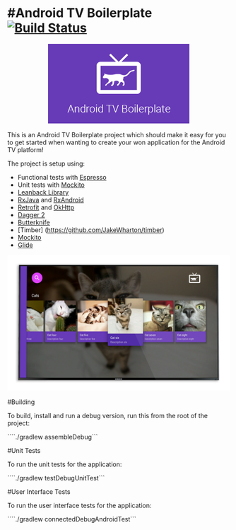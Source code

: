 #Android TV Boilerplate
[![Build Status](https://travis-ci.org/hitherejoe/Vineyard.svg?branch=master)](https://travis-ci.org/hitherejoe/AndroidTvBoilerplate)
=======================

<p align="center">
    <img src="images/web_banner.png" alt="Loading Card"/>
</p>

This is an Android TV Boilerplate project which should make it easy for you to get started when
wanting to create your won application for the Android TV platform!

The project is setup using:

- Functional tests with [Espresso](http://google.github.io/android-testing-support-library/docs/espresso)
- Unit tests with [Mockito](http://mockito.org/)
- [Leanback Library](http://developer.android.com/tools/support-library/features.html#v17-leanback)
- [RxJava](https://github.com/ReactiveX/RxJava) and [RxAndroid](https://github.com/ReactiveX/RxAndroid)
- [Retrofit](http://square.github.io/retrofit/) and [OkHttp](https://github.com/square/okhttp)
- [Dagger 2](http://google.github.io/dagger/)
- [Butterknife](https://github.com/JakeWharton/butterknife)
- [Timber] (https://github.com/JakeWharton/timber)
- [Mockito](http://mockito.org/)
- [Glide](https://github.com/bumptech/glide)

<p align="center">
    <img src="images/browse_fragment.png" alt="Loading Card"/>
</p>

#Building

To build, install and run a debug version, run this from the root of the project:

````./gradlew assembleDebug```

#Unit Tests

To run the unit tests for the application:

````./gradlew testDebugUnitTest```

#User Interface Tests

To run the user interface tests for the application:

````./gradlew connectedDebugAndroidTest```

